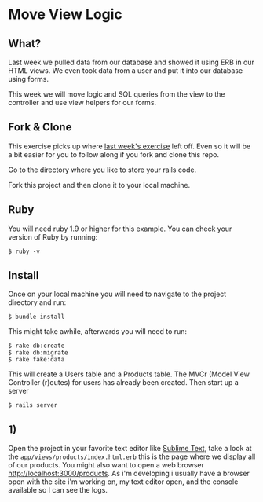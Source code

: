 # Move View Logic

## What?

Last week we pulled data from our database and showed it using ERB in our HTML views. We even took data from a user and put it into our database using forms.

This week we will move logic and SQL queries from the view to the controller and use view helpers for our forms.

## Fork & Clone

This exercise picks up where [last week's exercise](https://github.com/schneems/routes_controller_exercise) left off. Even so it will be a bit easier for you to follow along if you fork and clone this repo.

Go to the directory where you like to store your rails code.

Fork this project and then clone it to your local machine.


## Ruby

You will need ruby 1.9 or higher for this example. You can check your version of Ruby by running:

    $ ruby -v

## Install

Once on your local machine you will need to navigate to the project directory and run:

    $ bundle install

This might take awhile, afterwards  you will need to run:

    $ rake db:create
    $ rake db:migrate
    $ rake fake:data


This will create a Users table and a Products table. The MVCr (Model View Controller (r)outes) for users has already been created. Then start up a server

    $ rails server


## 1)

Open the project in your favorite text editor like [Sublime Text](http://www.sublimetext.com/), take a look at the `app/views/products/index.html.erb` this is the page where we  display all of our products. You might also want to open a web browser [http://localhost:3000/products](http://localhost:3000/products). As i'm developing i usually have a browser open with the site i'm working on, my text editor open, and the console available so I can see the logs.

